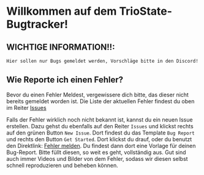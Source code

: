 # Willkommen auf dem TrioState-Bugtracker!

## WICHTIGE INFORMATION!!:
```
Hier sollen nur Bugs gemeldet werden, Vorschläge bitte in den Discord!
```

## Wie Reporte ich einen Fehler?
Bevor du einen Fehler Meldest, vergewissere dich bitte, das dieser nicht bereits gemeldet worden ist.
Die Liste der aktuellen Fehler findest du oben im Reiter [Issues](https://github.com/TrioState/TrioState-Alpha_Issues/issues)

Falls der Fehler wirklich noch nicht bekannt ist, kannst du ein neuen Issue erstellen. Dazu gehst du ebenfalls auf den Reiter ``Issues`` und klickst rechts auf den grünen Button ``New Issue``.
Dort findest du das Template ``Bug Report`` und rechts den Button ``Get Started``. Dort klickst du drauf, oder du benutzt den Direktlink: [Fehler melden](https://github.com/TrioState/TrioState-Alpha_Issues/issues/new?assignees=&labels=&template=bug-report.md&title=).
Du findest dann dort eine Vorlage für deinen Bug-Report. Bitte füllt diesen, so weit es geht, vollständig aus. Gut sind auch immer Videos und Bilder von dem Fehler, sodass wir diesen selbst schnell reproduzieren und beheben können.